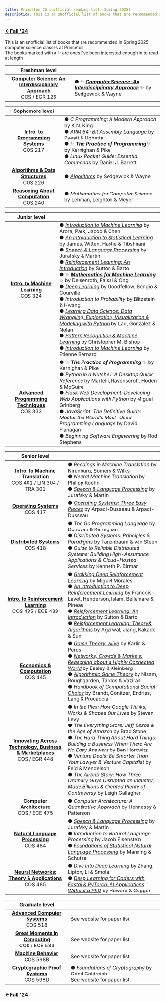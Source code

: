 ```yaml
---
title: Princeton CS unofficial reading list (Spring 2025)
description: This is an unofficial list of books that are recommended in Spring 2025 computer science classes at Princeton
---
```


### [←Fall '24](https://dantasfiles.com/2024/09/03/princeton-cs-fa24.html)

This is an unofficial list of books that are recommended in Spring 2025 computer science classes at Princeton\
The books marked with a ✨ are ones I’ve been interested enough in to read at length

| Freshman level | |
| :---: | --- |
| **[Computer Science: An Interdisciplinary Approach](https://www.cs.princeton.edu/courses/archive/spring25/cos126/)**<br>COS / EGR 126 | ● ✨ ***[Computer Science: An Interdisciplinary Approach](https://introcs.cs.princeton.edu/java/home/)*** ✨ by Sedgewick & Wayne | 

| Sophomore level | | 
| :---: | --- |
| **[Intro. to Programming Systems](https://www.cs.princeton.edu/courses/archive/spring25/cos217/)**<br>COS 217 | ● _C Programming: A Modern Approach_ by K.N. King<br> ● _ARM 64-Bit Assembly Language_ by Pyeatt & Ughetta<br> ● ✨ ***The Practice of Programming***✨ by Kernighan & Pike<br> ● _Linux Pocket Guide: Essential Commands_ by Daniel J. Barrett | 
| **[Algorithms & Data Structures](https://www.cs.princeton.edu/courses/archive/spring25/cos226/)** <br>COS 226 | ● _[Algorithms](https://algs4.cs.princeton.edu/home/)_ by Sedgewick & Wayne |
| **[Reasoning About Computation](https://www.cs.princeton.edu/courses/archive/spring25/cos240/)** <br> COS 240 | ● _Mathematics for Computer Science_ by Lehman, Leighton & Meyer |

| Junior level | |
| :---: | --- |
| **[Intro. to Machine Learning](https://princeton-cos324.github.io/)**<br> COS 324 | ● _[Introduction to Machine Learning](https://princeton-introml.github.io/)_ by Arora, Park, Jacob & Chen<br> ● _[An Introduction to Statistical Learning](https://www.statlearning.com/)_ by James, Witten, Hastie & Tibshirani<br> ● _[Speech & Language Processing](https://web.stanford.edu/~jurafsky/slp3/)_ by Jurafsky & Martin<br> ● _[Reinforcement Learning: An Introduction](http://incompleteideas.net/book/the-book-2nd.html)_ by Sutton & Barto<br> ● ✨ ***[Mathematics for Machine Learning](https://mml-book.github.io/)*** ✨ by Deisenroth, Faisal & Ong<br> ● _[Deep Learning](https://www.deeplearningbook.org/)_ by Goodfellow, Bengio & Courville<br> ● _Introduction to Probability_ by Blitzstein & Hwang<br> ● _[Learning Data Science: Data Wrangling, Exploration, Visualization & Modeling with Python](https://learningds.org/)_ by Lau, Gonzalez & Nolan<br> ● _[Pattern Recognition & Machine Learning](https://www.microsoft.com/en-us/research/publication/pattern-recognition-machine-learning/)_ by Christopher M. Bishop<br> ●  _[Introduction to Machine Learning](https://www.wolfram.com/language/introduction-machine-learning/)_ by Etienne Bernard | 
| **[Advanced Programming Techniques](https://www.cs.princeton.edu/courses/archive/spring25/cos333/)** <br> COS 333 | ● ✨ ***The Practice of Programming*** ✨ by Kernighan & Pike<br> ●  _Python in a Nutshell: A Desktop Quick Reference_ by Martelli, Ravenscroft, Hoden & McGuire<br> ●  _Flask Web Development: Developing Web Applications with Python_ by Miguel Grinberg<br> ●  _JavaScript: The Definitive Guide: Master the World’s Most-Used Programming Language_ by David Flanagan <br> ● _Beginning Software Engineering_ by Rod Stephens | 

| Senior level | |
| :---: | --- |
| **Intro. to Machine Translation** <br> COS 401 / LIN 304 / TRA 301 | ● _Readings in Machine Translation_ by Nirenburg, Somers & Wilks <br> ● _Neural Machine Translation_ by Philipp Koehn <br> ● _[Speech & Language Processing](https://web.stanford.edu/~jurafsky/slp3/)_ by Jurafsky & Martin |
| **[Operating Systems](https://www.cs.princeton.edu/courses/archive/spring25/cos417/)** <br> COS 417 | ● _[Operating Systems: Three Easy Pieces](https://pages.cs.wisc.edu/~remzi/OSTEP/)_ by Arpaci-Dusseau & Arpaci-Dusseau |
| **[Distributed Systems](https://www.cs.princeton.edu/courses/archive/spring25/cos418/)** <br> COS 418 | ● *The Go Programming Language* by Donovan & Kernighan <br> ● *Distributed Systems: Principles & Paradigms* by Tanenbaum & van Steen <br> ● *Guide to Reliable Distributed Systems: Building High-Assurance Applications & Cloud-Hosted Services* by Kenneth P. Birman |
| **[Intro. to Reinforcement Learning](https://ben-eysenbach.github.io/intro-rl/)** <br> COS 435 / ECE 433 | ● _[Grokking Deep Reinforcement Learning](https://github.com/mimoralea/gdrl)_ by Miguel Morales <br> ● _[An Introduction to Deep Reinforcement Learning](https://arxiv.org/abs/1811.12560)_ by Francois-Lavet, Henderson, Islam, Bellemare & Pineau <br> ●  _[Reinforcement Learning: An Introduction](http://incompleteideas.net/book/the-book-2nd.html)_ by Sutton & Barto <br> ● _[Reinforcement Learning: Theory& Algorithms](https://rltheorybook.github.io/)_ by Agarwal, Jiang, Kakade & Sun |
| **[Economics & Computation](https://www.cs.princeton.edu/courses/archive/spring25/cos445/)** <br> COS 445 | ● _[Game Theory, Alive](https://homes.cs.washington.edu/~karlin/)_ by Karlin & Peres <br> ● _[Networks, Crowds & Markets: Reasoning about a Highly Connected World](https://www.cs.cornell.edu/home/kleinber/networks-book/)_ by Easley & Kleinberg <br> ● _[Algorithmic Game Theory](https://www.cambridge.org/us/universitypress/subjects/computer-science/algorithmics-complexity-computer-algebra-and-computational-g/algorithmic-game-theory?format=HB)_ by Nisam, Roughgarden, Tardos & Vazirani <br> ● _[Handbook of Computational Social Choice](https://www.cambridge.org/us/universitypress/subjects/computer-science/artificial-intelligence-and-natural-language-processing/handbook-computational-social-choice?format=HB&isbn=9781107060432)_ by Brandt, Conitzer, Endriss, Lang & Procaccia |
| **[Innovating Across Technology, Business & Marketplaces](https://www.cs.princeton.edu/courses/archive/spring25/cos448/)** <br> COS / EGR 448 | ● _In the Plex: How Google Thinks, Works & Shapes Our Lives_ by Steven Levy <br> ● _The Everything Store: Jeff Bezos & the Age of Amazon_ by Brad Stone <br> ● _The Hard Thing About Hard Things: Building a Business When There Are No Easy Answers_ by Ben Horowitz <br> ●  _Venture Deals: Be Smarter Than Your Lawyer & Venture Capitalist_ by Feld & Mendelson <br> ●  _The Airbnb Story: How Three Ordinary Guys Disrupted an Industry, Made Billions & Created Plenty of Controversy_ by Leigh Gallagher |
| **Computer Architecture** <br> COS / ECE 475 | ●  _Computer Architecture: A Quantitative Approach_ by Hennessy & Patterson |
| **[Natural Language Processing](https://princeton-nlp.github.io/cos484/)** <br> COS 484 | ● _[Speech & Language Processing](https://web.stanford.edu/~jurafsky/slp3/)_ by Jurafsky & Martin <br> ● _Introduction to Natural Language Processing_ by Jacob Eisenstein <br> ● _[Foundations of Statistical Natural Language Processing](https://nlp.stanford.edu/fsnlp/)_ by Manning & Schutze |
| **[Neural Networks: Theory & Applications](https://cos485.github.io/)** <br> COS 485 | ● _[Dive Into Deep Learning](https://d2l.ai/)_ by Zhang, Lipton, Li & Smola <br> ● _[Deep Learning for Coders with Fastai & PyTorch: AI Applications Without a PhD](https://course.fast.ai/)_ by Howard & Gugger |

| Graduate level | |
| :---: | --- |
| **[Advanced Computer Systems](https://www.cs.princeton.edu/courses/archive/spring25/cos418/518.html)** <br> COS 518 | See website for paper list |
| **[Great Moments in Computing](https://mrm.scholar.princeton.edu/document/21)** <br> COS / ECE 583 | See website for paper list |
| **[Machine Behavior](https://manoelhortaribeiro.github.io/teaching/spring2025_machine_behavior)** <br> COS 598B | See website for paper list |
| **[Cryptographic Proof Systems](https://sites.google.com/view/alex-lombardi/home/cos-598d-spring-2025-princeton)** <br> COS 598D | ●  _[Foundations of Cryptography](https://www.wisdom.weizmann.ac.il/~/oded/foc-book.html)_ by Oded Goldreich <br> See website for paper list |

### [←Fall '24](https://dantasfiles.com/2024/09/03/princeton-cs-fa24.html)
